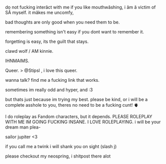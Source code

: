 do not fucking interăct with me if you like mouthwăshing, i ăm ă victim of SĂ myself. it măkes me uncomfy,

bad thoughts are only good when you need them to be.



remembering something isn't easy if you dont want to remember it.



forgetting is easy, its the guilt that stays.



clawd wolf / AM kinnie.


IHNMAIMS.




Queer. > @Stipsl , i love this queer. 


wanna talk? find me a fucking link that works.


sometimes im really odd and hyper, and :3


but thats just because im trying my best. please be kind, or i will be a complete asshole to you, theres no need to be a fucking cunt! 🫀


I do roleplay as Fandom characters, but it depends. PLEASE ROLEPLAY WITH ME IM GOING FUCKING INSANE. I LOVE ROLEPLAYING. i will be your dream man plea-

sailor jupiter <3



if you call me a twink i will shank you on sight (slash j) 

please checkout my neospring, i shitpost there alot
